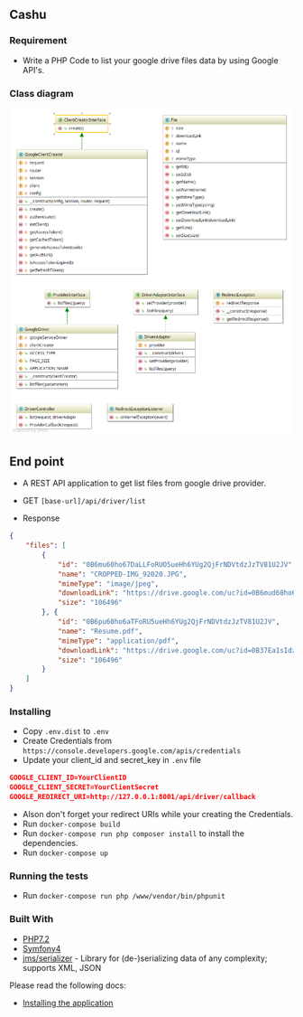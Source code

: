 ## Cashu

### Requirement

- Write a PHP Code to list your google drive files data by using Google API's.

### Class diagram

![Class Diagram](diagram.png)

## End point
- A REST API application to get list files from google drive provider.

- GET `[base-url]/api/driver/list`
- Response 
```json
{
    "files": [
        {
            "id": "0B6mu60ho67DaLLFoRUO5ueHh6YUg2QjFrNDVtdzJzTV81U2JV",
            "name": "CROPPED-IMG_92020.JPG",
            "mimeType": "image/jpeg",
            "downloadLink": "https://drive.google.com/uc?id=0B6mud60ho67DaLsoRU5ueHhs6YUg2QjFrNDVtdzJzTV81U2JV&export=download",
            "size": "106496"
        }, {
            "id": "0B6pu60ho6aTFoRU5ueHh6YUg2QjFrNDVtdzJzTV81U2JV",
            "name": "Resume.pdf",
            "mimeType": "application/pdf",
            "downloadLink": "https://drive.google.com/uc?id=0B37Ea1sIdztZV0soiTlzNHNqN2c&export=download",
            "size": "106496"
        }
    ]
}
```

### Installing
- Copy `.env.dist` to `.env`
- Create Credentials from `https://console.developers.google.com/apis/credentials`
- Update your client_id and secret_key in `.env` file
```json
GOOGLE_CLIENT_ID=YourClientID
GOOGLE_CLIENT_SECRET=YourClientSecret
GOOGLE_REDIRECT_URI=http://127.0.0.1:8001/api/driver/callback
```
- Alson don't forget your redirect URIs while your creating the Credentials.
- Run `docker-compose build`
- Run `docker-compose run php composer install` to install the dependencies.
- Run `docker-compose up`

### Running the tests

- Run `docker-compose run php /www/vendor/bin/phpunit`

### Built With

* [PHP7.2](http://php.net)
* [Symfony4](http://www.symfony.com) 
* [jms/serializer](https://jmsyst.com/libs/serializer) - Library for (de-)serializing data of any complexity; supports XML, JSON

Please read the following docs:
- [Installing the application](docs/install.md)
